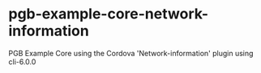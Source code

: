 # pgb-example-core-network-information
PGB Example Core using the Cordova 'Network-information' plugin using cli-6.0.0
